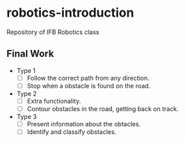# robotics-introduction
Repository of IFB Robotics class

## Final Work

- Type 1
    - [ ] Follow the correct path from any direction.
    - [ ] Stop when a obstacle is found on the road.
- Type 2
    - [ ] Extra functionality.
    - [ ] Contour obstacles in the road, getting back on track.
- Type 3
    - [ ] Present information about the obtacles.
    - [ ] Identify and classify obstacles.
